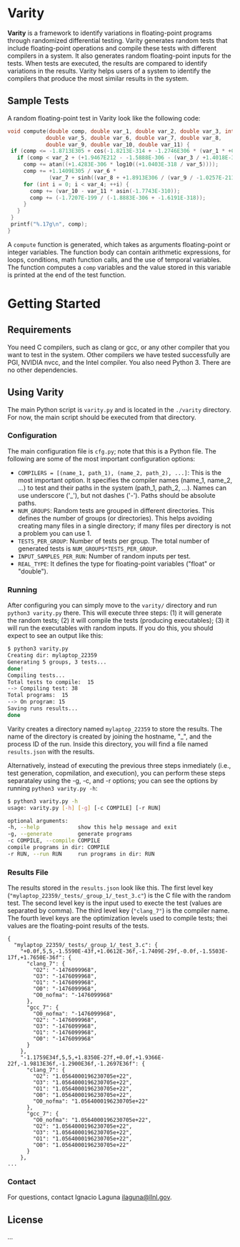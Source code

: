  # Varity
 
 **Varity** is a framework to identify variations in floating-point programs through randomized differential testing. Varity generates random tests that include floating-point operations and compile these tests with different compilers in a system. It also generates random floating-point inputs for the tests. When tests are executed, the results are compared to identify variations in the results. Varity helps users of a system to identify the compilers that produce the most similar results in the system.
 
 ## Sample Tests
 
 A random floating-point test in Varity look like the following code:

 ```c
void compute(double comp, double var_1, double var_2, double var_3, int var_4,
             double var_5, double var_6, double var_7, double var_8,
             double var_9, double var_10, double var_11) {
  if (comp <= -1.8713E305 + cos(-1.8213E-314 + -1.2746E306 * (var_1 * +0.0))) {
    if (comp < var_2 + (+1.9467E212 - -1.5888E-306 - (var_3 / +1.4018E-312))) {
      comp += atan((+1.4283E-306 * log10((+1.0403E-318 / var_5))));
      comp += +1.1409E305 / var_6 *
              (var_7 + sinh((var_8 + +1.8913E306 / (var_9 / -1.0257E-211))));
      for (int i = 0; i < var_4; ++i) {
        comp += (var_10 - var_11 * asin(-1.7743E-310));
        comp += (-1.7207E-199 / (-1.8883E-306 + -1.6191E-318));
      }
    }
  }
  printf("%.17g\n", comp);
}
```
 
 A `compute` function is generated, which takes as arguments floating-point or integer variables. The function body
 can contain arithmetic expressions, for loops, conditions, math function calls, and the use of temporal variables.
 The function computes a `comp` variables and the value stored in this variable is printed at the end of the test function.
 
 # Getting Started
 
 ## Requirements
 You need C compilers, such as clang or gcc, or any other compiler that you want to test in the system. Other compilers we have tested successfully are PGI, NVIDIA nvcc, and the Intel compiler. You also need Python 3. There are no other dependencies.
 
 ## Using Varity
 
 The main Python script is `varity.py` and is located in the `./varity` directory. For now, the main script should be executed from that directory.
 
 ### Configuration
 
 The main configuration file is `cfg.py`; note that this is a Python file. The following are some of the most important configuration options:
 - `COMPILERS = [(name_1, path_1), (name_2, path_2), ...]`: This is the most important option. It specifies the compiler names (name_1, name_2, ...) to test and their paths in the system (path_1, path_2, ...). Names can use underscore ('_'), but not dashes ('-'). Paths should be absolute paths.
 - `NUM_GROUPS`: Random tests are grouped in different directories. This defines the number of groups (or directories). This helps avoiding creating many files in a single directory; if many files per directory is not a problem you can use 1.
 - `TESTS_PER_GROUP`: Number of tests per group. The total number of generated tests is `NUM_GROUPS*TESTS_PER_GROUP`. 
 - `INPUT_SAMPLES_PER_RUN`: Number of random inputs per test.
 - `REAL_TYPE`: It defines the type for floating-point variables ("float" or "double").
 
 ### Running 
 
 After configuring you can simply move to the `varity/` directory and run `python3 varity.py` there. This will execute three steps: (1) it will generate the random tests; (2) it will compile the tests (producing executables); (3) it will run the executables with random inputs. If you do this, you should expect to see an output like this:
 
 ```sh
 $ python3 varity.py 
 Creating dir: mylaptop_22359
 Generating 5 groups, 3 tests... 
 done!
 Compiling tests...
 Total tests to compile:  15
 --> Compiling test: 38
 Total programs:  15
 --> On program: 15
 Saving runs results...
 done
 ```
 Varity creates a directory named `mylaptop_22359` to store the results. The name of the directory is created by joining the hostname, "_", and the process ID of the run. Inside this directory, you will find a file named `results.json` with the results.
 
 Alternatively, instead of executing the previous three steps inmediately (i.e., test generation, copmilation, and execution), you can perform these steps separataley using the -g, -c, and -r options; you can see the options by running `python3 varity.py -h`:
 
 ```sh
 $ python3 varity.py -h
 usage: varity.py [-h] [-g] [-c COMPILE] [-r RUN]
 
 optional arguments:
 -h, --help            show this help message and exit
 -g, --generate        generate programs
 -c COMPILE, --compile COMPILE
 compile programs in dir: COMPILE
 -r RUN, --run RUN     run programs in dir: RUN
 ```
 
 ### Results File
 
 The results stored in the `results.json` look like this. The first level key (`"mylaptop_22359/_tests/_group_1/_test_3.c"`) is the C file with the random test. The second level key is the input used to execte the test (values are separated by comma). The third level key (`"clang_7"`) is the compiler name. The fourth level keys are the optimization levels used to compile tests; thei values are the floating-point results of the tests.
 
 ```jason
 {
   "mylaptop_22359/_tests/_group_1/_test_3.c": {
     "+0.0f,5,5,-1.5590E-43f,+1.0612E-36f,-1.7409E-29f,-0.0f,-1.5503E-17f,+1.7650E-36f": {
       "clang_7": {
         "O2": "-1476099968",
         "O3": "-1476099968",
         "O1": "-1476099968",
         "O0": "-1476099968",
         "O0_nofma": "-1476099968"
       },
       "gcc_7": {
         "O0_nofma": "-1476099968",
         "O2": "-1476099968",
         "O3": "-1476099968",
         "O1": "-1476099968",
         "O0": "-1476099968"
       }
     },
     "-1.1759E34f,5,5,+1.8350E-27f,+0.0f,+1.9366E-22f,-1.9813E36f,-1.2900E36f,-1.2697E36f": {
       "clang_7": {
         "O2": "1.0564000196230705e+22",
         "O3": "1.0564000196230705e+22",
         "O1": "1.0564000196230705e+22",
         "O0": "1.0564000196230705e+22",
         "O0_nofma": "1.0564000196230705e+22"
       },
       "gcc_7": {
         "O0_nofma": "1.0564000196230705e+22",
         "O2": "1.0564000196230705e+22",
         "O3": "1.0564000196230705e+22",
         "O1": "1.0564000196230705e+22",
         "O0": "1.0564000196230705e+22"
       }
     },
...
 ```
 

 ### Contact
 For questions, contact Ignacio Laguna <ilaguna@llnl.gov>.
 
 ## License
 
 ...


